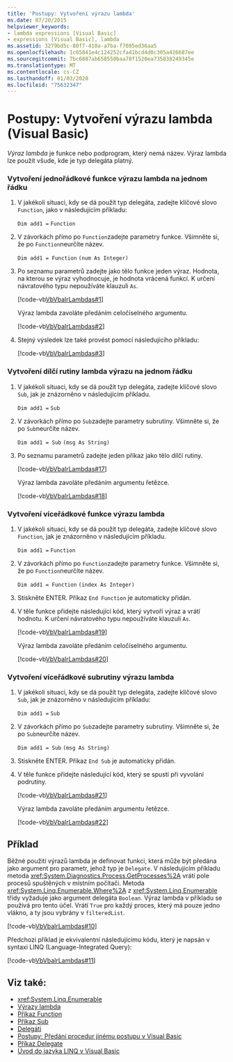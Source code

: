 ```yaml
---
title: 'Postupy: Vytvoření výrazu lambda'
ms.date: 07/20/2015
helpviewer_keywords:
- lambda expressions [Visual Basic]
- expressions [Visual Basic], lambda
ms.assetid: 3279bd5c-80f7-410a-a7ba-f7085ed36aa5
ms.openlocfilehash: 1c65841e4c124252cfa41bcd4d0c305a426687ee
ms.sourcegitcommit: 7bc6887ab658550baa78f1520ea735838249345e
ms.translationtype: MT
ms.contentlocale: cs-CZ
ms.lasthandoff: 01/03/2020
ms.locfileid: "75632347"
---
```

# <a name="how-to-create-a-lambda-expression-visual-basic"></a>Postupy: Vytvoření výrazu lambda (Visual Basic)
*Výraz lambda* je funkce nebo podprogram, který nemá název. Výraz lambda lze použít všude, kde je typ delegáta platný.  
  
### <a name="to-create-a-single-line-lambda-expression-function"></a>Vytvoření jednořádkové funkce výrazu lambda na jednom řádku  
  
1. V jakékoli situaci, kdy se dá použít typ delegáta, zadejte klíčové slovo `Function`, jako v následujícím příkladu:  
  
     `Dim add1 =`   `Function`  
  
2. V závorkách přímo po `Function`zadejte parametry funkce. Všimněte si, že po `Function`neurčíte název.  
  
     `Dim add1 = Function`   `(num As Integer)`  
  
3. Po seznamu parametrů zadejte jako tělo funkce jeden výraz. Hodnota, na kterou se výraz vyhodnocuje, je hodnota vrácená funkcí. K určení návratového typu nepoužíváte klauzuli `As`.  
  
     [!code-vb[VbVbalrLambdas#1](~/samples/snippets/visualbasic/VS_Snippets_VBCSharp/VbVbalrLambdas/VB/Class1.vb#1)]  
  
     Výraz lambda zavoláte předáním celočíselného argumentu.  
  
     [!code-vb[VbVbalrLambdas#2](~/samples/snippets/visualbasic/VS_Snippets_VBCSharp/VbVbalrLambdas/VB/Class1.vb#2)]  
  
4. Stejný výsledek lze také provést pomocí následujícího příkladu:  
  
     [!code-vb[VbVbalrLambdas#3](~/samples/snippets/visualbasic/VS_Snippets_VBCSharp/VbVbalrLambdas/VB/Class1.vb#3)]  
  
### <a name="to-create-a-single-line-lambda-expression-subroutine"></a>Vytvoření dílčí rutiny lambda výrazu na jednom řádku  
  
1. V jakékoli situaci, kdy se dá použít typ delegáta, zadejte klíčové slovo `Sub`, jak je znázorněno v následujícím příkladu.  
  
     `Dim add1 =`   `Sub`  
  
2. V závorkách přímo po `Sub`zadejte parametry subrutiny. Všimněte si, že po `Sub`neurčíte název.  
  
     `Dim add1 = Sub`   `(msg As String)`  
  
3. Po seznamu parametrů zadejte jeden příkaz jako tělo dílčí rutiny.  
  
     [!code-vb[VbVbalrLambdas#17](~/samples/snippets/visualbasic/VS_Snippets_VBCSharp/VbVbalrLambdas/VB/Class1.vb#17)]  
  
     Výraz lambda zavoláte předáním argumentu řetězce.  
  
     [!code-vb[VbVbalrLambdas#18](~/samples/snippets/visualbasic/VS_Snippets_VBCSharp/VbVbalrLambdas/VB/Class1.vb#18)]  
  
### <a name="to-create-a-multiline-lambda-expression-function"></a>Vytvoření víceřádkové funkce výrazu lambda  
  
1. V jakékoli situaci, kdy se dá použít typ delegáta, zadejte klíčové slovo `Function`, jak je znázorněno v následujícím příkladu.  
  
     `Dim add1 =`   `Function`  
  
2. V závorkách přímo po `Function`zadejte parametry funkce. Všimněte si, že po `Function`neurčíte název.  
  
     `Dim add1 = Function`   `(index As Integer)`  
  
3. Stiskněte ENTER. Příkaz `End Function` je automaticky přidán.  
  
4. V těle funkce přidejte následující kód, který vytvoří výraz a vrátí hodnotu. K určení návratového typu nepoužíváte klauzuli `As`.  
  
     [!code-vb[VbVbalrLambdas#19](~/samples/snippets/visualbasic/VS_Snippets_VBCSharp/VbVbalrLambdas/VB/Class1.vb#19)]  
  
     Výraz lambda zavoláte předáním celočíselného argumentu.  
  
     [!code-vb[VbVbalrLambdas#20](~/samples/snippets/visualbasic/VS_Snippets_VBCSharp/VbVbalrLambdas/VB/Class1.vb#20)]  
  
### <a name="to-create-a-multiline-lambda-expression-subroutine"></a>Vytvoření víceřádkové subrutiny výrazu lambda  
  
1. V jakékoli situaci, kdy se dá použít typ delegáta, zadejte klíčové slovo `Sub`, jak je znázorněno v následujícím příkladu:  
  
     `Dim add1 =`   `Sub`  
  
2. V závorkách přímo po `Sub`zadejte parametry subrutiny. Všimněte si, že po `Sub`neurčíte název.  
  
     `Dim add1 = Sub`  `(msg As String)`  
  
3. Stiskněte ENTER. Příkaz `End Sub` je automaticky přidán.  
  
4. V těle funkce přidejte následující kód, který se spustí při vyvolání podrutiny.  
  
     [!code-vb[VbVbalrLambdas#21](~/samples/snippets/visualbasic/VS_Snippets_VBCSharp/VbVbalrLambdas/VB/Class1.vb#21)]  
  
     Výraz lambda zavoláte předáním argumentu řetězce.  
  
     [!code-vb[VbVbalrLambdas#22](~/samples/snippets/visualbasic/VS_Snippets_VBCSharp/VbVbalrLambdas/VB/Class1.vb#22)]  
  
## <a name="example"></a>Příklad  
 Běžné použití výrazů lambda je definovat funkci, která může být předána jako argument pro parametr, jehož typ je `Delegate`. V následujícím příkladu metoda <xref:System.Diagnostics.Process.GetProcesses%2A> vrátí pole procesů spuštěných v místním počítači. Metoda <xref:System.Linq.Enumerable.Where%2A> z <xref:System.Linq.Enumerable> třídy vyžaduje jako argument delegáta `Boolean`. Výraz lambda v příkladu se používá pro tento účel. Vrátí `True` pro každý proces, který má pouze jedno vlákno, a ty jsou vybrány v `filteredList`.  
  
 [!code-vb[VbVbalrLambdas#10](~/samples/snippets/visualbasic/VS_Snippets_VBCSharp/VbVbalrLambdas/VB/Class4.vb#10)]  
  
 Předchozí příklad je ekvivalentní následujícímu kódu, který je napsán v syntaxi LINQ (Language-Integrated Query):  
  
 [!code-vb[VbVbalrLambdas#11](~/samples/snippets/visualbasic/VS_Snippets_VBCSharp/VbVbalrLambdas/VB/Class5.vb#11)]  
  
## <a name="see-also"></a>Viz také:

- <xref:System.Linq.Enumerable>
- [Výrazy lambda](./lambda-expressions.md)
- [Příkaz Function](../../../../visual-basic/language-reference/statements/function-statement.md)
- [Příkaz Sub](../../../../visual-basic/language-reference/statements/sub-statement.md)
- [Delegáti](../../../../visual-basic/programming-guide/language-features/delegates/index.md)
- [Postupy: Předání procedur jinému postupu v Visual Basic](../../../../visual-basic/programming-guide/language-features/delegates/how-to-pass-procedures-to-another-procedure.md)
- [Příkaz Delegate](../../../../visual-basic/language-reference/statements/delegate-statement.md)
- [Úvod do jazyka LINQ v Visual Basic](../../../../visual-basic/programming-guide/language-features/linq/introduction-to-linq.md)
